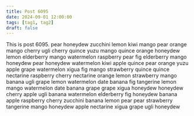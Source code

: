```yaml
---
title: Post 6095
date: 2024-09-01 12:00:00
tags: [tag1, tag2]
draft: false
---
```

This is post 6095.
pear
honeydew
zucchini
lemon
kiwi
mango
pear
orange
mango
cherry
ugli
cherry
quince
yuzu
mango
quince
orange
honeydew
lemon
elderberry
mango
watermelon
raspberry
pear
fig
elderberry
mango
honeydew
pear
honeydew
watermelon
kiwi
apple
quince
pear
orange
yuzu
apple
grape
watermelon
xigua
fig
mango
strawberry
quince
quince
nectarine
raspberry
cherry
nectarine
orange
lemon
strawberry
mango
banana
ugli
grape
lemon
watermelon
date
banana
fig
tangerine
lemon
mango
watermelon
date
banana
grape
grape
xigua
honeydew
honeydew
cherry
apple
ugli
banana
watermelon
elderberry
fig
honeydew
banana
apple
raspberry
cherry
zucchini
banana
lemon
pear
pear
strawberry
tangerine
mango
honeydew
apple
nectarine
xigua
grape
ugli
honeydew
